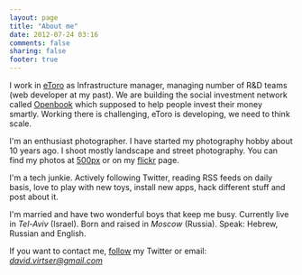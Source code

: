 ```yaml
---
layout: page
title: "About me"
date: 2012-07-24 03:16
comments: false
sharing: false
footer: true
---
```


I work in [eToro](http://etoro.com) as Infrastructure manager, managing number of R&D teams (web developer at my past). We are building the social investment network called [Openbook](http://openbook.etoro.com) which supposed to help people invest their money smartly. Working there is challenging, eToro is developing, we need to think scale.

I'm an enthusiast photographer. I have started my photography hobby about 10 years ago. I shoot mostly landscape and street photography. You can find my photos at [500px](http://500px.com/virtser) or on my [flickr](http://www.flickr.com/photos/poison-dv/) page. 

I'm a tech junkie. Actively following Twitter, reading RSS feeds on daily basis, love to play with new toys, install new apps, hack different stuff and post about it. 

I'm married and have two wonderful boys that keep me busy. Currently live in *Tel-Aviv* (Israel). Born and raised in *Moscow* (Russia). Speak: Hebrew, Russian and English.

If you want to contact me, [follow](http://twitter.com/poison_dv) my Twitter or email: *david.virtser@gmail.com*
